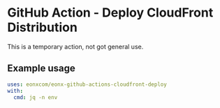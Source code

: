 # GitHub Action - Deploy CloudFront Distribution

This is a temporary action, not got general use.

## Example usage

```yaml
uses: eonxcom/eonx-github-actions-cloudfront-deploy
with:
  cmd: jq -n env

```

